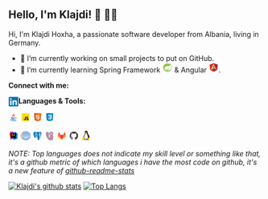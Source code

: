 
## **Hello, I'm Klajdi!**  :wave: :man_technologist:

Hi, I'm Klajdi Hoxha, a passionate software developer from Albania, living in Germany.

 * :hammer: I’m currently working on small projects to put on GitHub.
 * :open_book: I’m currently learning Spring Framework <img height="20" src="https://github.com/Davion/Davion/blob/master/assets/icons8-spring-logo.svg">
 & Angular <img height="20" src="https://github.com/Davion/Davion/blob/master/assets/icons8-angularjs.svg">.
 
 **Connect with me:**
 
 <a href="https://www.linkedin.com/in/klajdi-hoxha-02401216a/">
  <img align="left" alt="Klajdi Hoxha | LinkedIn" width="20px" src="https://github.com/Davion/Davion/blob/master/assets/linkedin-original.svg" />
</a>
 
 **Languages & Tools:**
 
 <code><img height="20" src="https://github.com/Davion/Davion/blob/master/assets/icons8-java.svg"></code>
 <code><img height="20" src="https://github.com/Davion/Davion/blob/master/assets/icons8-javascript.svg"></code>
 <code><img height="20" src="https://github.com/Davion/Davion/blob/master/assets/icons8-html-5.svg"></code>
 <code><img height="20" src="https://github.com/Davion/Davion/blob/master/assets/icons8-css3.svg"></code>
 
 <code><img height="20" src="https://github.com/Davion/Davion/blob/master/assets/icons8-intellij-idea.svg"></code>
 <code><img height="20" src="https://github.com/Davion/Davion/blob/master/assets/icons8-java-eclipse.svg"></code>
 <code><img height="20" src="https://github.com/Davion/Davion/blob/master/assets/icons8-postgresql.svg"></code>
 <code><img height="20" src="https://github.com/Davion/Davion/blob/master/assets/icons8-dbeaver.svg"></code>
 <code><img height="20" src="https://github.com/Davion/Davion/blob/master/assets/icons8-gitlab.svg"></code>
 <code><img height="20" src="https://github.com/Davion/Davion/blob/master/assets/icons8-github.svg"></code>
 <code><img height="20" src="https://github.com/Davion/Davion/blob/master/assets/linux-original.svg"></code>

*NOTE: Top languages does not indicate my skill level or something like that, it's a github metric of which languages i have the most code on github, it's a new feature of [github-readme-stats](https://github.com/anuraghazra/github-readme-stats)*

[![Klajdi's github stats](https://github-readme-stats.vercel.app/api?username=Davion&show_icons=true)](https://github.com/anuraghazra/github-readme-stats)
[![Top Langs](https://github-readme-stats.vercel.app/api/top-langs/?username=Davion&layout=compact)](https://github.com/anuraghazra/github-readme-stats)
